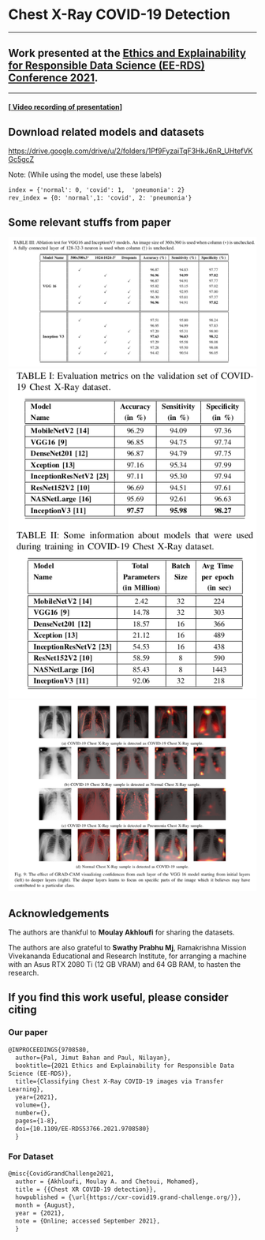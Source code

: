 # Chest X-Ray COVID-19 Detection
***

## Work presented at the [Ethics and Explainability for Responsible Data Science (EE-RDS) Conference 2021](https://www.uj.ac.za/event/ethics-and-explainability-for-responsible-data-science-ee-rds/).
***

#### [[ Video recording of presentation](https://www.youtube.com/watch?v=27ixHn6SP_4)]

## Download related models and datasets

https://drive.google.com/drive/u/2/folders/1Pf9FyzaiTqF3HkJ6nR_UHtefVKGc5gcZ


Note: (While using the model, use these labels)

```
index = {'normal': 0, 'covid': 1,  'pneumonia': 2}
rev_index = {0: 'normal',1: 'covid', 2: 'pneumonia'}
```

## Some relevant stuffs from paper

<center>
  <img src="https://raw.githubusercontent.com/Jimut123/CXR_Covid-19/main/assets/ablation.png">
  <img src="https://raw.githubusercontent.com/Jimut123/CXR_Covid-19/main/assets/tables.png">
  <img src="https://raw.githubusercontent.com/Jimut123/CXR_Covid-19/main/assets/vizs.png">
</center>

## Acknowledgements

The authors are thankful to **Moulay Akhloufi** for sharing the datasets.

The authors are also grateful to **Swathy Prabhu Mj**, Ramakrishna Mission Vivekananda Educational and Research Institute, for arranging a machine with an Asus RTX 2080 Ti (12 GB VRAM) and 64 GB RAM, to hasten the research.

## If you find this work useful, please consider citing

### Our paper

```
@INPROCEEDINGS{9708580,  
  author={Pal, Jimut Bahan and Paul, Nilayan},  
  booktitle={2021 Ethics and Explainability for Responsible Data Science (EE-RDS)},   
  title={Classifying Chest X-Ray COVID-19 images via Transfer Learning},   
  year={2021},  
  volume={},  
  number={},  
  pages={1-8},  
  doi={10.1109/EE-RDS53766.2021.9708580}
  }
```

### For Dataset

```
@misc{CovidGrandChallenge2021,
  author = {Akhloufi, Moulay A. and Chetoui, Mohamed},
  title = {{Chest XR COVID-19 detection}},  
  howpublished = {\url{https://cxr-covid19.grand-challenge.org/}},
  month = {August},
  year = {2021},
  note = {Online; accessed September 2021},
  }
```

